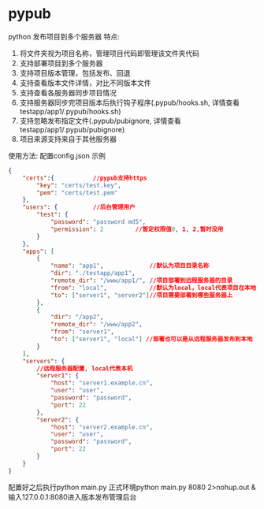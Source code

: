 # pypub
python 发布项目到多个服务器
特点:
1. 将文件夹视为项目名称，管理项目代码即管理该文件夹代码
2. 支持部署项目到多个服务器
3. 支持项目版本管理，包括发布、回退
4. 支持查看版本文件详情，对比不同版本文件
5. 支持查看各服务器同步项目情况
6. 支持服务器同步完项目版本后执行钩子程序(.pypub/hooks.sh, 详情查看testapp/app1/.pypub/hooks.sh)
7. 支持忽略发布指定文件(.pypub/pubignore, 详情查看testapp/app1/.pypub/pubignore)
8. 项目来源支持来自于其他服务器

使用方法:
配置config.json
示例
```json
{
	"certs":{			//pypub支持https
		"key": "certs/test.key",
		"pem": "certs/test.pem"
	},
	"users": {			//后台管理用户
		"test": {
			"password": "password md5",
			"permission": 2			//暂定权限值0, 1, 2,暂时没用
		}
	},
	"apps": [
		{
			"name": "app1",				//默认为项目目录名称
			"dir": "./testapp/app1",
			"remote_dir": "/www/app1/", //项目部署到远程服务器的目录
			"from": "local",			//默认为local，local代表项目在本地，也可以配置为其他服务器
			"to": ["server1", "server2"]//项目需要部署到哪些服务器上
		},
		{
			"dir": "/app2",
			"remote_dir": "/www/app2",
			"from": "server1",
			"to": ["server1", "local"] //部署也可以是从远程服务器发布到本地
		}
	],
	"servers": {
		//远程服务器配置, local代表本机
		"server1": {
			"host": "server1.example.cn",
			"user": "user",
			"password": "password",
			"port": 22
		},
		"server2": {
			"host": "server2.example.cn",
			"user": "user",
			"password": "password",
			"port": 22
		}
	}
}
```
配置好之后执行python main.py
正式环境python main.py 8080 2>nohup.out &
输入127.0.0.1:8080进入版本发布管理后台
